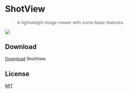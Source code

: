 # ShotView
> A lightweight image viewer with some basic features.

![](https://i.imgur.com/1m01K7O.png)

## Download

[Download](https://github.com/TheJeme/ShotView/releases/ "ShotView") ShotView.

## License

[MIT](LICENSE)

